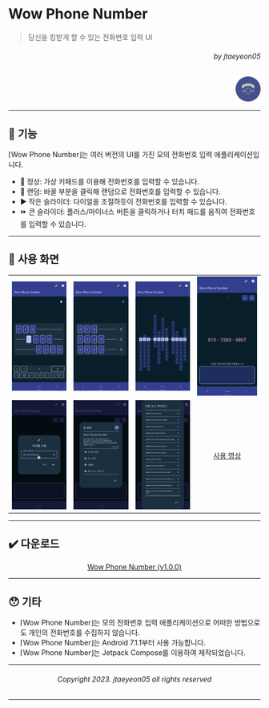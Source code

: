 # Wow Phone Number
> 당신을 킹받게 할 수 있는 전화번호 입력 UI

<div align=right>
    <h6>
        by jtaeyeon05
    </h6>
    <img 
        src="https://raw.githubusercontent.com/error0918/MiniProjects/main/WowPhoneNumber/icon.png" 
        width="50" 
        height="50" 
        title="Wow Phone Number"/>
</div>

---

## 👀 기능

⌈Wow Phone Number⌋는 여러 버전의 UI를 가진 모의 전화번호 입력 애플리케이션입니다. <br/>
- 🥸 정상: 가상 키패드를 이용해 전화번호를 입력할 수 있습니다.
- 🎲 랜덤: 바꿀 부분을 클릭해 랜덤으로 전화번호를 입력할 수 있습니다.
- ▶️ 작은 슬라이더: 다이얼을 조절하듯이 전화번호를 입력할 수 있습니다.
- ⏩ 큰 슬라이더: 플러스/마이너스 버튼을 클릭하거나 터치 패드를 움직여 전화번호를 입력할 수 있습니다.

---

## 📱️ 사용 화면

<table>
    <tr>
        <td>
            <img src="https://raw.githubusercontent.com/error0918/MiniProjects/main/WowPhoneNumber/screenshots/Screenshot_Normal.png" title="Screenshot_Normal"/>
        </td>
        <td>
            <img src="https://raw.githubusercontent.com/error0918/MiniProjects/main/WowPhoneNumber/screenshots/Screenshot_Random.png" title="Screenshot_Random"/>
        </td>
        <td>
            <img src="https://raw.githubusercontent.com/error0918/MiniProjects/main/WowPhoneNumber/screenshots/Screenshot_SmallSlider.png" title="Screenshot_SmallSlider"/>
        </td>
        <td>
            <img src="https://raw.githubusercontent.com/error0918/MiniProjects/main/WowPhoneNumber/screenshots/Screenshot_BigSlider.png" title="Screenshot_BigSlider"/>
        </td>
    </tr>
    <tr>
        <td>
            <img src="https://raw.githubusercontent.com/error0918/MiniProjects/main/WowPhoneNumber/screenshots/Screenshot_EditTitle.png" title="Screenshot_EditTitle"/>
        </td>
        <td>
            <img src="https://raw.githubusercontent.com/error0918/MiniProjects/main/WowPhoneNumber/screenshots/Screenshot_AppInfo.png" title="Screenshot_AppInfo"/>
        </td>
        <td>
            <img src="https://raw.githubusercontent.com/error0918/MiniProjects/main/WowPhoneNumber/screenshots/Screenshot_License.png" title="Screenshot_License"/>
        </td>
        <td align=center>
            <a href="https://youtu.be/flTpZPcBokU">
                사용 영상
            </a>
        </td>
    </tr>
</table>

---

## ✔️ 다운로드

<div align=center>
    <a href="https://github.com/error0918/MiniProjects/raw/main/WowPhoneNumber/app/release/Wow%20Phone%20Number%20(v1.0.0).apk">
        Wow Phone Number (v1.0.0)
    </a>
</div>

---

## 😯 기타

- ⌈Wow Phone Number⌋는 모의 전화번호 입력 애플리케이션으로 어떠한 방법으로도 개인의 전화번호를 수집하지 않습니다.
- ⌈Wow Phone Number⌋는 Android 7.1.1부터 사용 가능합니다.
- ⌈Wow Phone Number⌋는 Jetpack Compose를 이용하여 제작되었습니다.

---

<div align=center>
    <h6>
        Copyright 2023. jtaeyeon05 all rights reserved
    </h6>
</div>

---